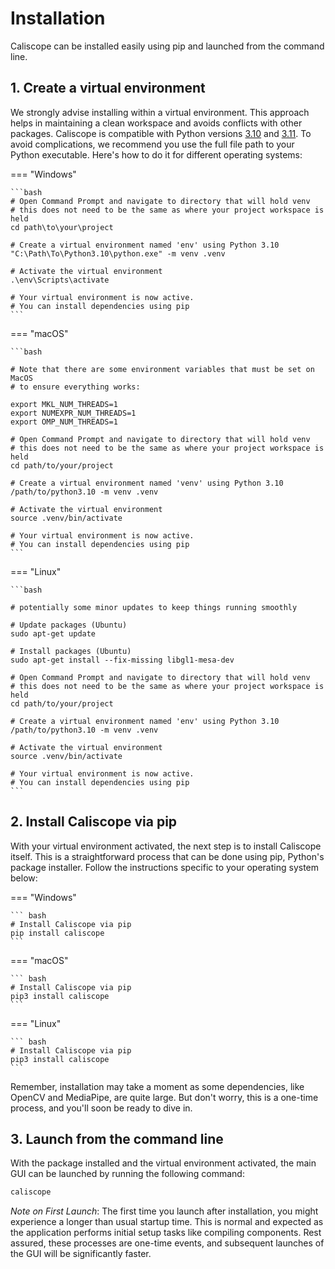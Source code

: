# Installation

Caliscope can be installed easily using pip and launched from the command line.

## 1. Create a virtual environment

We strongly advise installing within a virtual environment. This approach helps in maintaining a clean workspace and avoids conflicts with other packages. Caliscope is compatible with Python versions [3.10](https://www.python.org/downloads/release/python-3100/) and [3.11](https://www.python.org/downloads/release/python-3110/). To avoid complications, we recommend you use the full file path to your Python executable. Here's how to do it for different operating systems:

=== "Windows"

    ```bash
    # Open Command Prompt and navigate to directory that will hold venv
    # this does not need to be the same as where your project workspace is held
    cd path\to\your\project

    # Create a virtual environment named 'env' using Python 3.10
    "C:\Path\To\Python3.10\python.exe" -m venv .venv

    # Activate the virtual environment
    .\env\Scripts\activate

    # Your virtual environment is now active.
    # You can install dependencies using pip
    ```

=== "macOS"


    ```bash

    # Note that there are some environment variables that must be set on MacOS
    # to ensure everything works:

    export MKL_NUM_THREADS=1
    export NUMEXPR_NUM_THREADS=1
    export OMP_NUM_THREADS=1
    
    # Open Command Prompt and navigate to directory that will hold venv
    # this does not need to be the same as where your project workspace is held
    cd path/to/your/project

    # Create a virtual environment named 'venv' using Python 3.10
    /path/to/python3.10 -m venv .venv

    # Activate the virtual environment
    source .venv/bin/activate

    # Your virtual environment is now active.
    # You can install dependencies using pip
    ```

=== "Linux"

    ```bash

    # potentially some minor updates to keep things running smoothly

    # Update packages (Ubuntu)
    sudo apt-get update

    # Install packages (Ubuntu)
    sudo apt-get install --fix-missing libgl1-mesa-dev

    # Open Command Prompt and navigate to directory that will hold venv
    # this does not need to be the same as where your project workspace is held
    cd path/to/your/project

    # Create a virtual environment named 'env' using Python 3.10
    /path/to/python3.10 -m venv .venv

    # Activate the virtual environment
    source .venv/bin/activate

    # Your virtual environment is now active.
    # You can install dependencies using pip
    ```

## 2. Install Caliscope via pip

With your virtual environment activated, the next step is to install Caliscope itself. This is a straightforward process that can be done using pip, Python's package installer. Follow the instructions specific to your operating system below:


=== "Windows"

    ``` bash
    # Install Caliscope via pip
    pip install caliscope
    ```

=== "macOS"

    ``` bash
    # Install Caliscope via pip
    pip3 install caliscope
    ```

=== "Linux"

    ``` bash
    # Install Caliscope via pip
    pip3 install caliscope
    ```

Remember, installation may take a moment as some dependencies, like OpenCV and MediaPipe, are quite large. But don't worry, this is a one-time process, and you'll soon be ready to dive in.


## 3. Launch from the command line

With the package installed and the virtual environment activated, the main GUI can be launched by running the following command:

``` bash
caliscope
```

*Note on First Launch*: The first time you launch after installation, you might experience a longer than usual startup time. This is normal and expected as the application performs initial setup tasks like compiling components. Rest assured, these processes are one-time events, and subsequent launches of the GUI will be significantly faster.